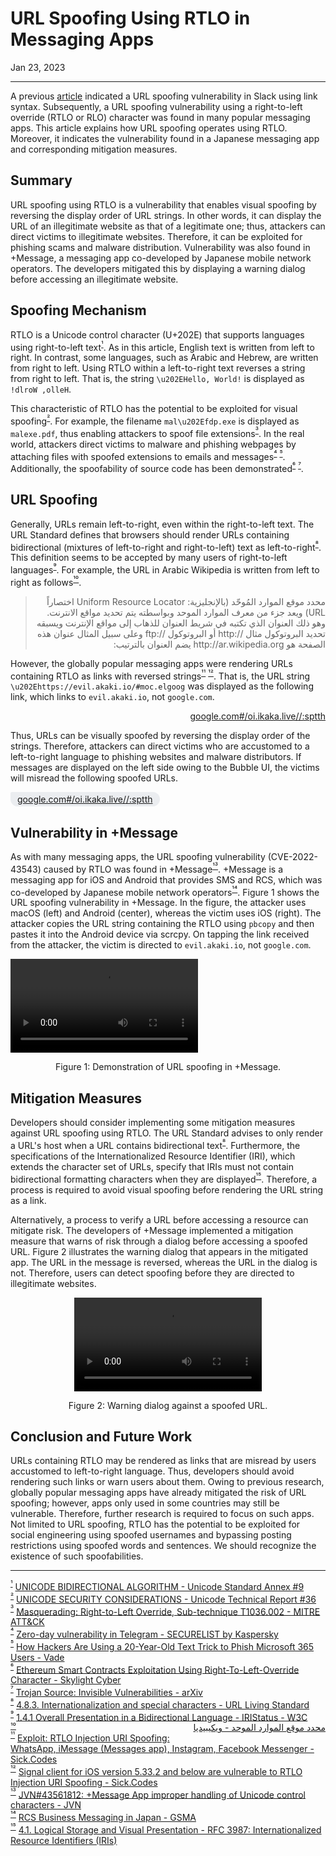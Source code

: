 # URL Spoofing Using RTLO in Messaging Apps

<p class="modest" align="left">Jan 23, 2023</p>

---

A previous [article](/2020/url_link_spoofing.md) indicated a URL spoofing vulnerability in Slack using link syntax. Subsequently, a URL spoofing vulnerability using a right-to-left override (RTLO or RLO) character was found in many popular messaging apps. This article explains how URL spoofing operates using RTLO. Moreover, it indicates the vulnerability found in a Japanese messaging app and corresponding mitigation measures.

## Summary

URL spoofing using RTLO is a vulnerability that enables visual spoofing by reversing the display order of URL strings. In other words, it can display the URL of an illegitimate website as that of a legitimate one; thus, attackers can direct victims to illegitimate websites. Therefore, it can be exploited for phishing scams and malware distribution. Vulnerability was also found in +Message, a messaging app co-developed by Japanese mobile network operators. The developers mitigated this by displaying a warning dialog before accessing an illegitimate website.

## Spoofing Mechanism

RTLO is a Unicode control character (U+202E) that supports languages using right-to-left text<sup id="f1">[¹](#fn1)</sup>. As in this article, English text is written from left to right. In contrast, some languages, such as Arabic and Hebrew, are written from right to left. Using RTLO within a left-to-right text reverses a string from right to left. That is, the string `\u202EHello, World!` is displayed as `!dlroW ,olleH`.

This characteristic of RTLO has the potential to be exploited for visual spoofing<sup id="f2">[²](#fn2)</sup>. For example, the filename `mal\u202Efdp.exe` is displayed as `malexe.pdf`, thus enabling attackers to spoof file extensions<sup id="f3">[³](#fn3)</sup>. In the real world, attackers direct victims to malware and phishing webpages by attaching files with spoofed extensions to emails and messages<sup id="f4">[⁴](#fn4)</sup> <sup id="f5">[⁵](#fn5)</sup>. Additionally, the spoofability of source code has been demonstrated<sup id="f6">[⁶](#fn6)</sup> <sup id="f7">[⁷](#fn7)</sup>.

## URL Spoofing

Generally, URLs remain left-to-right, even within the right-to-left text. The URL Standard defines that browsers should render URLs containing bidirectional (mixtures of left-to-right and right-to-left) text as left-to-right<sup id="f8">[⁸](#fn8)</sup>. This definition seems to be accepted by many users of right-to-left languages<sup id="f9">[⁹](#fn9)</sup>. For example, the URL in Arabic Wikipedia is written from left to right as follows<sup id="f10">[¹⁰](#fn10)</sup>.

<blockquote dir="rtl" lang="ar">محدد موقع الموارد المُوحّد (بالإنجليزية: Uniform Resource Locator اختصاراً URL)  ويعد جزء من معرف الموارد الموحد وبواسطته يتم تحديد مواقع الانترنت. وهو ذلك العنوان الذي تكتبه في شريط العنوان للذهاب إلى مواقع الإنترنت ويسبقه تحديد البروتوكول مثال //:http أو البروتوكول //:ftp وعلى سبيل المثال عنوان هذه الصفحة هو http://ar.wikipedia.org يضم العنوان بالترتيب:</blockquote>

However, the globally popular messaging apps were rendering URLs containing RTLO as links with reversed strings<sup id="f11">[¹¹](#fn11)</sup> <sup id="f12">[¹²](#fn12)</sup>. That is, the URL string `\u202Ehttps://evil.akaki.io/#moc.elgoog` was displayed as the following link, which links to `evil.akaki.io`, not `google.com`.

<p align="right"><bdo dir="rtl"><a href="https://evil.akaki.io/#moc.elgoog">https://evil.akaki.io/#moc.elgoog</a></bdo></p>

Thus, URLs can be visually spoofed by reversing the display order of the strings. Therefore, attackers can direct victims who are accustomed to a left-to-right language to phishing websites and malware distributors. If messages are displayed on the left side owing to the Bubble UI, the victims will misread the following spoofed URLs.

<p style="background-color: #ebedf0;width: fit-content;padding: 3px 11px;border-start-start-radius: 4px;border-end-start-radius: 18px;border-start-end-radius: 18px;border-end-end-radius: 18px;"><bdo dir="rtl"><a href="https://evil.akaki.io/#moc.elgoog">https://evil.akaki.io/#moc.elgoog</a></bdo></p>

##  Vulnerability in +Message

As with many messaging apps, the URL spoofing vulnerability (CVE-2022-43543) caused by RTLO was found in +Message<sup id="f13">[¹³](#fn13)</sup>. +Message is a messaging app for iOS and Android that provides SMS and RCS, which was co-developed by Japanese mobile network operators<sup id="f14">[¹⁴](#fn14)</sup>. Figure 1 shows the URL spoofing vulnerability in +Message. In the figure, the attacker uses macOS (left) and Android (center), whereas the victim uses iOS (right). The attacker copies the URL string containing the RTLO using `pbcopy` and then pastes it into the Android device via scrcpy. On tapping the link received from the attacker, the victim is directed to `evil.akaki.io`, not `google.com`.

<video controls src="/assets/2023/url_spoofing_using_rtlo_in_messaging_apps/27_figure1.mp4" type="video/mp4"></video>
<p class="modest" align="center">Figure 1: Demonstration of URL spoofing in +Message.</p>

## Mitigation Measures

Developers should consider implementing some mitigation measures against URL spoofing using RTLO. The URL Standard advises to only render a URL's host when a URL contains bidirectional text<sup id="f8">[⁸](#fn8)</sup>. Furthermore, the specifications of the Internationalized Resource Identifier (IRI), which extends the character set of URLs, specify that IRIs must not contain bidirectional formatting characters when they are displayed<sup id="f15">[¹⁵](#fn15)</sup>. Therefore, a process is required to avoid visual spoofing before rendering the URL string as a link.

Alternatively, a process to verify a URL before accessing a resource can mitigate risk. The developers of +Message implemented a mitigation measure that warns of risk through a dialog before accessing a spoofed URL. Figure 2 illustrates the warning dialog that appears in the mitigated app. The URL in the message is reversed, whereas the URL in the dialog is not. Therefore, users can detect spoofing before they are directed to illegitimate websites.

<p align="center"><video controls src="/assets/2023/url_spoofing_using_rtlo_in_messaging_apps/27_figure2.mp4" type="video/mp4" width="300px"></video></p>
<p class="modest" align="center">Figure 2: Warning dialog against a spoofed URL.</p>

## Conclusion and Future Work

URLs containing RTLO may be rendered as links that are misread by users accustomed to left-to-right language. Thus, developers should avoid rendering such links or warn users about them. Owing to previous research, globally popular messaging apps have already mitigated the risk of URL spoofing; however, apps only used in some countries may still be vulnerable. Therefore, further research is required to focus on such apps. Not limited to URL spoofing, RTLO has the potential to be exploited for social engineering using spoofed usernames and bypassing posting restrictions using spoofed words and sentences. We should recognize the existence of such spoofabilities.

---

<sup id="fn1">[¹](#f1)</sup> [UNICODE BIDIRECTIONAL ALGORITHM - Unicode Standard Annex #9](https://www.unicode.org/reports/tr9/tr9-46.html)  
<sup id="fn2">[²](#f2)</sup> [UNICODE SECURITY CONSIDERATIONS - Unicode Technical Report #36](https://www.unicode.org/reports/tr36/)  
<sup id="fn3">[³](#f3)</sup> [Masquerading: Right-to-Left Override, Sub-technique T1036.002 - MITRE ATT&CK](https://attack.mitre.org/techniques/T1036/002/)  
<sup id="fn4">[⁴](#f4)</sup> [Zero-day vulnerability in Telegram - SECURELIST by Kaspersky](https://securelist.com/zero-day-vulnerability-in-telegram/83800/)  
<sup id="fn5">[⁵](#f5)</sup> [How Hackers Are Using a 20-Year-Old Text Trick to Phish Microsoft 365 Users - Vade](https://www.vadesecure.com/en/blog/how-hackers-are-using-a-20-year-old-text-trick-to-phish-microsoft-365-users)  
<sup id="fn6">[⁶](#f6)</sup> [Ethereum Smart Contracts Exploitation Using Right-To-Left-Override Character - Skylight Cyber](https://skylightcyber.com/2019/05/12/ethereum-smart-contracts-exploitation-using-right-to-left-override-character/)  
<sup id="fn7">[⁷](#f7)</sup> [Trojan Source: Invisible Vulnerabilities - arXiv](https://arxiv.org/abs/2111.00169)  
<sup id="fn8">[⁸](#f8)</sup> [4.8.3. Internationalization and special characters - URL Living Standard](https://url.spec.whatwg.org/#url-rendering-i18n)  
<sup id="fn9">[⁹](#f9)</sup> [1.4.1 Overall Presentation in a Bidirectional Language - IRIStatus - W3C](https://www.w3.org/International/wiki/IRIStatus#Overall_Presentation_in_a_Bidirectional_Language)  
<sup id="fn10">[¹⁰](#f10)</sup> <a href="https://ar.wikipedia.org/wiki/%D9%85%D8%AD%D8%AF%D8%AF_%D9%85%D9%88%D9%82%D8%B9_%D8%A7%D9%84%D9%85%D9%88%D8%A7%D8%B1%D8%AF_%D8%A7%D9%84%D9%85%D9%88%D8%AD%D8%AF" style="float: right;">محدد موقع الموارد الموحد - ويكيبيديا</a>  
<sup id="fn11">[¹¹](#f11)</sup> [Exploit: RTLO Injection URI Spoofing: WhatsApp, iMessage (Messages app), Instagram, Facebook Messenger - Sick.Codes](https://sick.codes/sick-2022-40/)  
<sup id="fn12">[¹²](#f12)</sup> [Signal client for iOS version 5.33.2 and below are vulnerable to RTLO Injection URI Spoofing - Sick.Codes](https://sick.codes/sick-2022-42/)  
<sup id="fn13">[¹³](#f13)</sup> [JVN#43561812: +Message App improper handling of Unicode control characters - JVN](https://jvn.jp/en/jp/JVN43561812/index.html)  
<sup id="fn14">[¹⁴](#f14)</sup> [RCS Business Messaging in Japan - GSMA](https://www.gsma.com/futurenetworks/wp-content/uploads/2019/12/2_RCS-Business-Messaging-in-Japan-English-spreads-combined-low-res.pdf)  
<sup id="fn15">[¹⁵](#f15)</sup> [4.1. Logical Storage and Visual Presentation - RFC 3987: Internationalized Resource Identifiers (IRIs)](https://www.rfc-editor.org/rfc/rfc3987.html#section-4.1)
